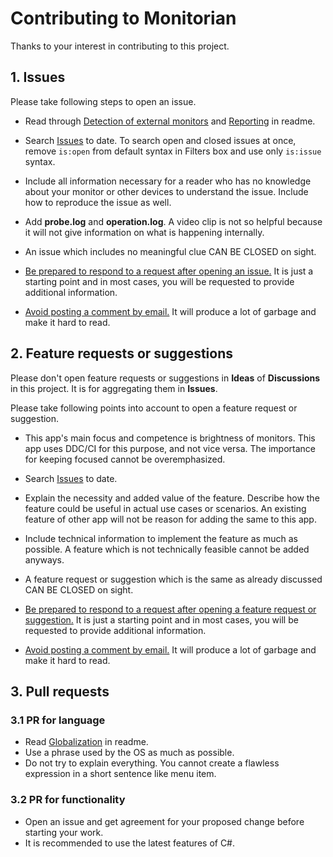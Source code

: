 # Contributing to Monitorian

Thanks to your interest in contributing to this project.

## 1. Issues

Please take following steps to open an issue.

- Read through [Detection of external monitors](https://github.com/emoacht/Monitorian#detection-of-external-monitors) and [Reporting](https://github.com/emoacht/Monitorian#reporting) in readme.

- Search [Issues](https://github.com/emoacht/Monitorian/issues) to date. To search open and closed issues at once, remove `is:open` from default syntax in Filters box and use only `is:issue` syntax.

- Include all information necessary for a reader who has no knowledge about your monitor or other devices to understand the issue. Include how to reproduce the issue as well.

- Add __probe.log__ and __operation.log__. A video clip is not so helpful because it will not give information on what is happening internally.

- An issue which includes no meaningful clue CAN BE CLOSED on sight.

- <ins>Be prepared to respond to a request after opening an issue.</ins> It is just a starting point and in most cases, you will be requested to provide additional information.

- <ins>Avoid posting a comment by email.</ins> It will produce a lot of garbage and make it hard to read.

## 2. Feature requests or suggestions

Please don't open feature requests or suggestions in __Ideas__ of __Discussions__ in this project. It is for aggregating them in __Issues__.

Please take following points into account to open a feature request or suggestion.

- This app's main focus and competence is brightness of monitors. This app uses DDC/CI for this purpose, and not vice versa. The importance for keeping focused cannot be overemphasized.

- Search [Issues](https://github.com/emoacht/Monitorian/issues) to date.

- Explain the necessity and added value of the feature. Describe how the feature could be useful in actual use cases or scenarios. An existing feature of other app will not be reason for adding the same to this app.

- Include technical information to implement the feature as much as possible. A feature which is not technically feasible cannot be added anyways.

-  A feature request or suggestion which is the same as already discussed CAN BE CLOSED on sight.

- <ins>Be prepared to respond to a request after opening a feature request or suggestion.</ins> It is just a starting point and in most cases, you will be requested to provide additional information.

- <ins>Avoid posting a comment by email.</ins> It will produce a lot of garbage and make it hard to read.

## 3. Pull requests

### 3.1 PR for language

- Read [Globalization](https://github.com/emoacht/Monitorian#globalization) in readme.
- Use a phrase used by the OS as much as possible.
- Do not try to explain everything. You cannot create a flawless expression in a short sentence like menu item.

### 3.2 PR for functionality

- Open an issue and get agreement for your proposed change before starting your work.
- It is recommended to use the latest features of C#.
